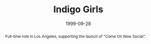 ---
eleventyExcludeFromCollections: true

layout: article.njk
title: Indigo Girls
client: ARTISTdirect
date: 1999-09-28
abstract: Full-time role in Los Angeles, supporting the launch of "Come On Now Social".
headline: Promoting social change
collaborators:
 - Jamie Loeb
media:
 - indigogirls-bio.png
 - indigogirls-resources.png
 - indigogirls-discography.png
 - indigogirls-news.png
thumbnail:
 - cons_600x600.jpg
text:
  - I worked directly with the Indigo Girls management team to put together a
    small site to support the launch of the 1999 album "Come On Now Social"
  - Similar to my work with Rage Against The Machine, there was brilliant input
    from the artist to get the site to focus as much on their activism and 
    supporting their personal causes as much as the music.
tags: web
---